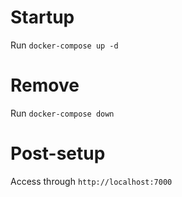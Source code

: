 # Startup

Run `docker-compose up -d`

# Remove

Run `docker-compose down`

# Post-setup

Access through `http://localhost:7000`